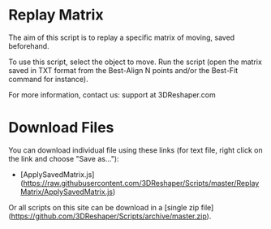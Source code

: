 # Replay Matrix

The aim of this script is to replay a specific matrix of moving, saved beforehand.

To use this script, select the object to move. Run the script (open the matrix saved in TXT format from the Best-Align N points and/or the Best-Fit command for instance).

For more information, contact us: support at 3DReshaper.com

# Download Files

You can download individual file using these links (for text file, right click on the link and choose "Save as..."):

- [ApplySavedMatrix.js] (https://raw.githubusercontent.com/3DReshaper/Scripts/master/ReplayMatrix/ApplySavedMatrix.js)

Or all scripts on this site can be download in a [single zip file] (https://github.com/3DReshaper/Scripts/archive/master.zip).